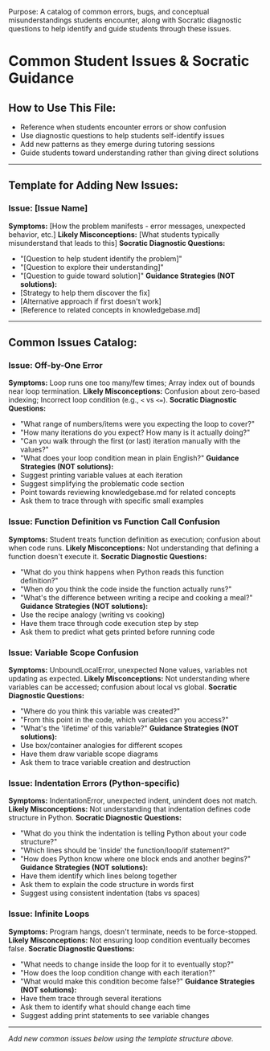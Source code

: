 Purpose: A catalog of common errors, bugs, and conceptual misunderstandings students encounter, along with Socratic diagnostic questions to help identify and guide students through these issues.

# Common Student Issues & Socratic Guidance

## How to Use This File:
- Reference when students encounter errors or show confusion
- Use diagnostic questions to help students self-identify issues
- Add new patterns as they emerge during tutoring sessions
- Guide students toward understanding rather than giving direct solutions

---

## Template for Adding New Issues:

### Issue: [Issue Name]
**Symptoms:** [How the problem manifests - error messages, unexpected behavior, etc.]
**Likely Misconceptions:** [What students typically misunderstand that leads to this]
**Socratic Diagnostic Questions:**
- "[Question to help student identify the problem]"
- "[Question to explore their understanding]"
- "[Question to guide toward solution]"
**Guidance Strategies (NOT solutions):**
- [Strategy to help them discover the fix]
- [Alternative approach if first doesn't work]
- [Reference to related concepts in knowledgebase.md]

---

## Common Issues Catalog:

### Issue: Off-by-One Error
**Symptoms:** Loop runs one too many/few times; Array index out of bounds near loop termination.
**Likely Misconceptions:** Confusion about zero-based indexing; Incorrect loop condition (e.g., `<` vs `<=`).
**Socratic Diagnostic Questions:**
- "What range of numbers/items were you expecting the loop to cover?"
- "How many iterations do you expect? How many is it actually doing?"
- "Can you walk through the first (or last) iteration manually with the values?"
- "What does your loop condition mean in plain English?"
**Guidance Strategies (NOT solutions):**
- Suggest printing variable values at each iteration
- Suggest simplifying the problematic code section
- Point towards reviewing knowledgebase.md for related concepts
- Ask them to trace through with specific small examples

### Issue: Function Definition vs Function Call Confusion
**Symptoms:** Student treats function definition as execution; confusion about when code runs.
**Likely Misconceptions:** Not understanding that defining a function doesn't execute it.
**Socratic Diagnostic Questions:**
- "What do you think happens when Python reads this function definition?"
- "When do you think the code inside the function actually runs?"
- "What's the difference between writing a recipe and cooking a meal?"
**Guidance Strategies (NOT solutions):**
- Use the recipe analogy (writing vs cooking)
- Have them trace through code execution step by step
- Ask them to predict what gets printed before running code

### Issue: Variable Scope Confusion
**Symptoms:** UnboundLocalError, unexpected None values, variables not updating as expected.
**Likely Misconceptions:** Not understanding where variables can be accessed; confusion about local vs global.
**Socratic Diagnostic Questions:**
- "Where do you think this variable was created?"
- "From this point in the code, which variables can you access?"
- "What's the 'lifetime' of this variable?"
**Guidance Strategies (NOT solutions):**
- Use box/container analogies for different scopes
- Have them draw variable scope diagrams
- Ask them to trace variable creation and destruction

### Issue: Indentation Errors (Python-specific)
**Symptoms:** IndentationError, unexpected indent, unindent does not match.
**Likely Misconceptions:** Not understanding that indentation defines code structure in Python.
**Socratic Diagnostic Questions:**
- "What do you think the indentation is telling Python about your code structure?"
- "Which lines should be 'inside' the function/loop/if statement?"
- "How does Python know where one block ends and another begins?"
**Guidance Strategies (NOT solutions):**
- Have them identify which lines belong together
- Ask them to explain the code structure in words first
- Suggest using consistent indentation (tabs vs spaces)

### Issue: Infinite Loops
**Symptoms:** Program hangs, doesn't terminate, needs to be force-stopped.
**Likely Misconceptions:** Not ensuring loop condition eventually becomes false.
**Socratic Diagnostic Questions:**
- "What needs to change inside the loop for it to eventually stop?"
- "How does the loop condition change with each iteration?"
- "What would make this condition become false?"
**Guidance Strategies (NOT solutions):**
- Have them trace through several iterations
- Ask them to identify what should change each time
- Suggest adding print statements to see variable changes

---

*Add new common issues below using the template structure above.*